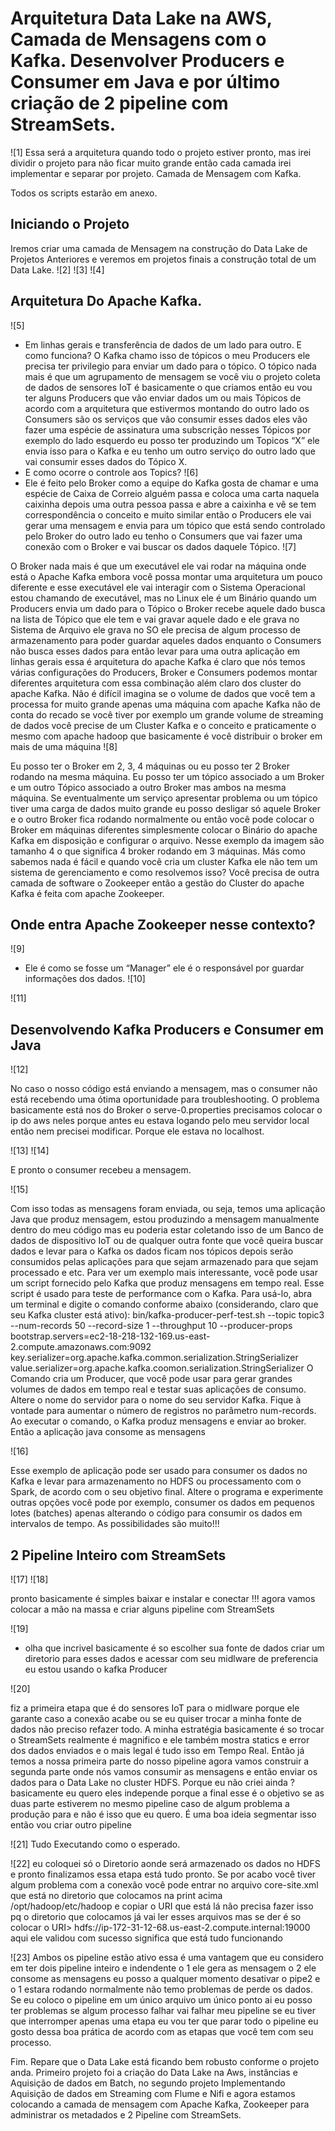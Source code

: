# Arquitetura Data Lake na AWS, Camada de Mensagens com o Kafka. Desenvolver Producers e Consumer em Java e por último criação de 2 pipeline com StreamSets.

![1]
Essa será a arquitetura quando todo o projeto estiver pronto, mas irei dividir o projeto para não ficar muito grande então cada camada irei implementar e separar por projeto.
Camada de Mensagem com Kafka.

Todos os scripts estarão em anexo.

## Iniciando o Projeto
Iremos criar uma camada de Mensagem na construção do Data Lake de Projetos Anteriores e veremos em projetos finais a construção total de um Data Lake.
![2]
![3]
![4]

## Arquitetura Do Apache Kafka.
![5]

- Em linhas gerais e transferência de dados de um lado para outro. E como funciona? O Kafka chamo isso de tópicos o meu Producers ele precisa ter privilegio para enviar um dado para o tópico. O tópico nada mais é que um agrupamento de mensagem se você viu o projeto coleta de dados de sensores IoT é basicamente o que criamos então eu vou ter alguns Producers que vão enviar dados um ou mais Tópicos de acordo com a arquitetura que estivermos montando do outro lado os Consumers são os serviços que vão consumir esses dados eles vão fazer uma espécie de assinatura uma subscrição nesses Tópicos por exemplo do lado esquerdo eu posso ter produzindo um Topicos “X” ele envia isso para o Kafka e eu tenho um outro serviço do outro lado que vai consumir esses dados do Tópico X.
 - E como ocorre o controle aos Topics?
![6]
- Ele é feito pelo Broker como a equipe do Kafka gosta de chamar e uma espécie de Caixa de Correio alguém passa e coloca uma carta naquela caixinha depois uma outra pessoa passa e abre a caixinha e vê se tem correspondência o conceito e muito similar então o Producers ele vai gerar uma mensagem e envia para um tópico que está sendo controlado pelo Broker do outro lado eu tenho o Consumers que vai fazer uma conexão com o Broker e vai buscar os dados daquele Tópico.
![7]

O Broker nada mais é que um executável ele vai rodar na máquina onde está o Apache Kafka embora você possa montar uma arquitetura um pouco diferente e esse executável ele vai interagir com o Sistema Operacional estou chamando de executável, mas no Linux ele é um Binário quando um Producers envia um dado para o Tópico o Broker recebe aquele dado busca na lista de Tópico que ele tem e vai gravar aquele dado e ele grava no Sistema de Arquivo ele grava no SO ele precisa de algum processo de armazenamento para poder guardar aqueles dados enquanto o Consumers não busca esses dados para então levar para uma outra aplicação em linhas gerais essa é arquitetura do apache Kafka é claro que nós temos várias configurações do Producers, Broker e Consumers podemos montar diferentes arquitetura com essa combinação além claro dos cluster do apache Kafka.
Não é difícil imagina se o volume de dados que você tem a processa for muito grande apenas uma máquina com apache Kafka não de conta do recado se você tiver por exemplo um grande volume de streaming de dados você precise de um Cluster Kafka e o conceito e praticamente o mesmo com apache hadoop que basicamente é você distribuir o broker em mais de uma máquina
![8]

Eu posso ter o Broker em 2, 3, 4 máquinas ou eu posso ter 2 Broker rodando na mesma máquina. Eu posso ter um tópico associado a um Broker e um outro Tópico associado a outro Broker mas ambos na mesma máquina. Se eventualmente um serviço apresentar problema ou um tópico tiver uma carga de dados muito grande eu posso desligar só aquele Broker e o outro Broker fica rodando normalmente ou então você pode colocar o Broker em máquinas diferentes simplesmente colocar o Binário do apache Kafka em disposição e configurar o arquivo. Nesse exemplo da imagem são tamanho 4 o que significa 4 broker rodando em 3 máquinas. Más como sabemos nada é fácil e quando você cria um cluster Kafka ele não tem um sistema de gerenciamento e como resolvemos isso? Você precisa de outra camada de software o Zookeeper então a gestão do Cluster do apache Kafka é feita com apache Zookeeper.

## Onde entra Apache Zookeeper nesse contexto?
![9]
- Ele é como se fosse um “Manager” ele é o responsável por guardar informações dos dados.
![10]

![11]

## Desenvolvendo Kafka Producers e Consumer em Java 

![12]

No caso o nosso código está enviando a mensagem, mas o consumer não está recebendo uma ótima oportunidade para troubleshooting. O problema basicamente está nos do Broker o serve-0.properties precisamos colocar o ip do aws neles porque antes eu estava logando pelo meu servidor local então nem precisei modificar. Porque ele estava no localhost.

![13]
![14]

E pronto o consumer recebeu a mensagem.

![15]

Com isso todas as mensagens foram enviada, ou seja, temos uma aplicação Java que produz mensagem, estou produzindo a mensagem manualmente dentro do meu código mas eu poderia estar coletando isso de um Banco de dados de dispositivo IoT ou de qualquer outra fonte que você queira buscar dados e levar para o Kafka os dados ficam nos tópicos depois serão consumidos pelas aplicações para que sejam armazenado para que sejam processado e etc. 
Para ver um exemplo mais interessante, você pode usar um script fornecido pelo Kafka que produz mensagens em tempo real. Esse script é usado para teste de performance com o Kafka. Para usá-lo, abra um terminal e digite o comando conforme abaixo (considerando, claro que seu Kafka cluster está ativo):
bin/kafka-producer-perf-test.sh --topic topic3 --num-records 50 --record-size 1 --throughput 10 --producer-props bootstrap.servers=ec2-18-218-132-169.us-east-2.compute.amazonaws.com:9092 key.serializer=org.apache.kafka.common.serialization.StringSerializer value.serializer=org.apache.kafka.coomon.serialization.StringSerializer
O Comando cria um Producer, que você pode usar para gerar grandes volumes de dados em tempo real e testar suas aplicações de consumo. Altere o nome do servidor para o nome do seu servidor Kafka. Fique à vontade para aumentar o número de registros no parâmetro num-records. Ao executar o comando, o Kafka produz mensagens e enviar ao broker. Então a  aplicação java consome as mensagens

![16]

Esse exemplo de aplicação pode ser usado para consumer os dados no Kafka e levar para armazenamento no HDFS ou processamento com o Spark, de acordo com o seu objetivo final. Altere o programa e experimente outras opções você pode por exemplo, consumer os dados em pequenos lotes (batches) apenas alterando o código para consumir os dados em intervalos de tempo. As possibilidades são muito!!!

## 2 Pipeline Inteiro com StreamSets


![17]
![18]

pronto basicamente é simples baixar e instalar e conectar !!!  agora vamos colocar a mão na massa e criar alguns pipeline com StreamSets

![19]

- olha que incrivel basicamente é so escolher sua fonte de dados criar um diretorio para esses dados e acessar com seu midlware de preferencia eu estou usando o kafka Producer

![20]

fiz a primeira etapa que é do sensores IoT para o midlware porque ele garante caso a conexão acabe ou se eu quiser trocar a minha fonte de dados não preciso refazer todo. A minha estratégia basicamente é so trocar o StreamSets realmente é magnifico e ele também mostra statics e error dos dados enviados e o mais legal é tudo isso em Tempo Real. 
Então já temos a nossa primeira parte do nosso pipeline agora vamos construir a segunda parte onde nós vamos consumir as mensagens e então enviar os dados para o Data Lake no cluster HDFS.
Porque eu não criei ainda ? basicamente eu quero eles independe porque a final esse é o objetivo se as duas parte estiverem no mesmo pipeline caso de algum problema a produção para e não é isso que eu quero. É uma boa ideia segmentar isso então vou criar outro pipeline

![21]
Tudo Executando como o esperado.

![22]
eu coloquei só o Diretorio aonde será armazenado os dados no HDFS e pronto finalizamos essa etapa está tudo pronto. Se por acabo você tiver algum problema com a conexão você pode entrar no arquivo core-site.xml que está no diretorio que colocamos na print acima /opt/hadoop/etc/hadoop e copiar o URI que está lá não precisa fazer isso pq o diretorio que colocamos já vai ler esses arquivos mas se der é so colocar o URI> hdfs://ip-172-31-12-68.us-east-2.compute.internal:19000 aqui ele validou com sucesso significa que está tudo funcionando

![23]
Ambos os pipeline estão ativo essa é uma vantagem que eu considero em ter dois pipeline inteiro e indendente o 1 ele gera as mensagem o 2 ele consome as mensagens eu posso a qualquer momento desativar o pipe2 e o 1 estara rodando normalmente não temo problemas de perde os dados. Se eu coloco o pipeline em um único arquivo um único ponto ai eu posso ter problemas se algum processo falhar vai falhar meu pipeline se eu tiver que interromper apenas uma etapa eu vou ter que parar todo o pipeline eu gosto dessa boa prática de acordo com as etapas que você tem com seu processo.

Fim. Repare que o Data Lake está ficando bem robusto conforme o projeto anda. Primeiro projeto foi a criação do Data Lake na Aws, instâncias e Aquisição de dados em Batch, no segundo projeto Implementando Aquisição de dados em Streaming com Flume e Nifi e agora estamos colocando a camada de mensagem com Apache Kafka, Zookeeper para administrar os metadados e 2 Pipeline com StreamSets.
